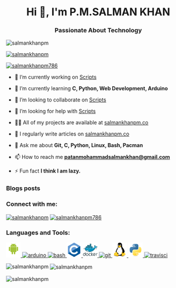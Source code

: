 <h1 align="center">Hi 👋, I'm P.M.SALMAN KHAN</h1>
<h3 align="center">Passionate About Technology</h3>

<p align="left"> <img src="https://komarev.com/ghpvc/?username=salmankhanpm&label=Profile%20views&color=0e75b6&style=flat" alt="salmankhanpm" /> </p>

<p align="left"> <a href="https://github.com/ryo-ma/github-profile-trophy"><img src="https://github-profile-trophy.vercel.app/?username=salmankhanpm" alt="salmankhanpm" /></a> </p>

<p align="left"> <a href="https://twitter.com/salmankhanpm786" target="blank"><img src="https://img.shields.io/twitter/follow/salmankhanpm786?logo=twitter&style=for-the-badge" alt="salmankhanpm786" /></a> </p>

- 🔭 I’m currently working on [Scripts](https://github.com/SALMANKHANPM/scripts.git)

- 🌱 I’m currently learning **C, Python, Web Development, Arduino**

- 👯 I’m looking to collaborate on [Scripts](https://github.com/SALMANKHANPM/scripts.git)

- 🤝 I’m looking for help with [Scripts](https://github.com/SALMANKHANPM/scripts.git)

- 👨‍💻 All of my projects are available at [salmankhanpm.co](salmankhanpm.co)

- 📝 I regularly write articles on [salmankhanpm.co](salmankhanpm.co)

- 💬 Ask me about **Git, C, Python, Linux, Bash, Pacman**

- 📫 How to reach me **patanmohammadsalmankhan@gmail.com**

- ⚡ Fun fact **I think I am lazy.**

### Blogs posts
<!-- BLOG-POST-LIST:START -->
<!-- BLOG-POST-LIST:END -->

<h3 align="left">Connect with me:</h3>
<p align="left">
<a href="https://dev.to/salmankhanpm" target="blank"><img align="center" src="https://raw.githubusercontent.com/rahuldkjain/github-profile-readme-generator/master/src/images/icons/Social/devto.svg" alt="salmankhanpm" height="30" width="40" /></a>
<a href="https://twitter.com/salmankhanpm786" target="blank"><img align="center" src="https://raw.githubusercontent.com/rahuldkjain/github-profile-readme-generator/master/src/images/icons/Social/twitter.svg" alt="salmankhanpm786" height="30" width="40" /></a>
</p>

<h3 align="left">Languages and Tools:</h3>
<p align="left"> <a href="https://developer.android.com" target="_blank" rel="noreferrer"> <img src="https://raw.githubusercontent.com/devicons/devicon/master/icons/android/android-original-wordmark.svg" alt="android" width="40" height="40"/> </a> <a href="https://www.arduino.cc/" target="_blank" rel="noreferrer"> <img src="https://cdn.worldvectorlogo.com/logos/arduino-1.svg" alt="arduino" width="40" height="40"/> </a> <a href="https://www.gnu.org/software/bash/" target="_blank" rel="noreferrer"> <img src="https://www.vectorlogo.zone/logos/gnu_bash/gnu_bash-icon.svg" alt="bash" width="40" height="40"/> </a> <a href="https://www.cprogramming.com/" target="_blank" rel="noreferrer"> <img src="https://raw.githubusercontent.com/devicons/devicon/master/icons/c/c-original.svg" alt="c" width="40" height="40"/> </a> <a href="https://www.docker.com/" target="_blank" rel="noreferrer"> <img src="https://raw.githubusercontent.com/devicons/devicon/master/icons/docker/docker-original-wordmark.svg" alt="docker" width="40" height="40"/> </a> <a href="https://git-scm.com/" target="_blank" rel="noreferrer"> <img src="https://www.vectorlogo.zone/logos/git-scm/git-scm-icon.svg" alt="git" width="40" height="40"/> </a> <a href="https://www.linux.org/" target="_blank" rel="noreferrer"> <img src="https://raw.githubusercontent.com/devicons/devicon/master/icons/linux/linux-original.svg" alt="linux" width="40" height="40"/> </a> <a href="https://www.python.org" target="_blank" rel="noreferrer"> <img src="https://raw.githubusercontent.com/devicons/devicon/master/icons/python/python-original.svg" alt="python" width="40" height="40"/> </a> <a href="https://travis-ci.org" target="_blank" rel="noreferrer"> <img src="https://www.vectorlogo.zone/logos/travis-ci/travis-ci-icon.svg" alt="travisci" width="40" height="40"/> </a> </p>

<p><img align="left" src="https://github-readme-stats.vercel.app/api/top-langs?username=salmankhanpm&show_icons=true&locale=en&layout=compact" alt="salmankhanpm" /></p>

<p>&nbsp;<img align="center" src="https://github-readme-stats.vercel.app/api?username=salmankhanpm&show_icons=true&locale=en" alt="salmankhanpm" /></p>

<p><img align="center" src="https://github-readme-streak-stats.herokuapp.com/?user=salmankhanpm&" alt="salmankhanpm" /></p>
